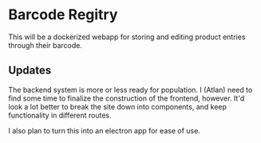# Barcode Regitry

This will be a dockerized webapp for storing and editing product entries through their barcode.


## Updates
The backend system is more or less ready for population. I (Atlan) need to find some time to finalize the construction of the frontend, however. It'd look a lot better to break the site down into components, and keep functionality in different routes.

I also plan to turn this into an electron app for ease of use.
